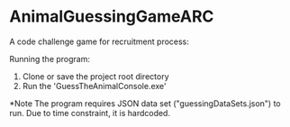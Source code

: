 # AnimalGuessingGameARC
A code challenge game for recruitment process:

Running the program:
1. Clone or save the project root directory
2. Run the 'GuessTheAnimalConsole.exe'

*Note
The program requires JSON data set ("guessingDataSets.json") to run. Due to time constraint, it is hardcoded.
